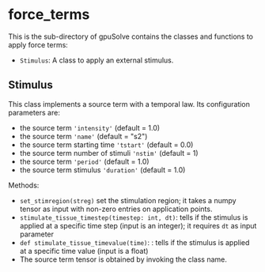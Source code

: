 # force_terms

This is the sub-directory of gpuSolve contains the classes and functions to apply force terms:

* `Stimulus`: A class to apply an external stimulus.



## Stimulus

This class implements a source term with a temporal law. Its configuration parameters are:
* the source term `'intensity'` (default = 1.0)
* the source term `'name'` (default = "s2")
* the source term starting time `'tstart'` (default = 0.0)
* the source term number of stimuli `'nstim'` (default = 1)
* the source term `'period'` (default = 1.0)
* the source term stimulus `'duration'` (default = 1.0)

Methods:
* `set_stimregion(streg)` set the stimulation region; it takes a numpy tensor as input with non-zero entries on application points.
* `stimulate_tissue_timestep(timestep: int, dt)`: tells if the stimulus is applied at a specific time step (input is an integer); it requires `dt` as input parameter
* `def stimulate_tissue_timevalue(time)`: : tells if the stimulus is applied at a specific time value (input is a float)
* The source term tensor is obtained by invoking the class name.


